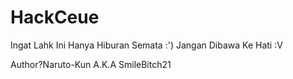 # HackCeue

Ingat Lahk Ini Hanya Hiburan Semata :')
Jangan Dibawa Ke Hati :V

Author?Naruto-Kun A.K.A SmileBitch21
